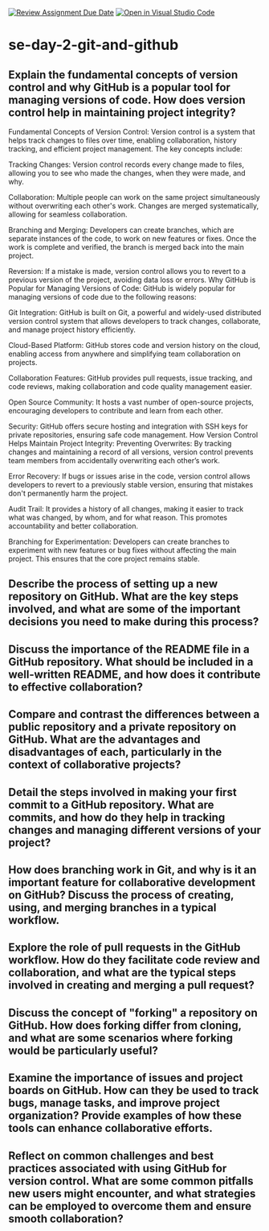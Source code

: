[![Review Assignment Due Date](https://classroom.github.com/assets/deadline-readme-button-22041afd0340ce965d47ae6ef1cefeee28c7c493a6346c4f15d667ab976d596c.svg)](https://classroom.github.com/a/8wgCKhpZ)
[![Open in Visual Studio Code](https://classroom.github.com/assets/open-in-vscode-2e0aaae1b6195c2367325f4f02e2d04e9abb55f0b24a779b69b11b9e10269abc.svg)](https://classroom.github.com/online_ide?assignment_repo_id=15817302&assignment_repo_type=AssignmentRepo)
# se-day-2-git-and-github
## Explain the fundamental concepts of version control and why GitHub is a popular tool for managing versions of code. How does version control help in maintaining project integrity?
Fundamental Concepts of Version Control:
Version control is a system that helps track changes to files over time, enabling collaboration, history tracking, and efficient project management. The key concepts include:

Tracking Changes: Version control records every change made to files, allowing you to see who made the changes, when they were made, and why.

Collaboration: Multiple people can work on the same project simultaneously without overwriting each other's work. Changes are merged systematically, allowing for seamless collaboration.

Branching and Merging: Developers can create branches, which are separate instances of the code, to work on new features or fixes. Once the work is complete and verified, the branch is merged back into the main project.

Reversion: If a mistake is made, version control allows you to revert to a previous version of the project, avoiding data loss or errors.
Why GitHub is Popular for Managing Versions of Code:
GitHub is widely popular for managing versions of code due to the following reasons:

Git Integration: GitHub is built on Git, a powerful and widely-used distributed version control system that allows developers to track changes, collaborate, and manage project history efficiently.

Cloud-Based Platform: GitHub stores code and version history on the cloud, enabling access from anywhere and simplifying team collaboration on projects.

Collaboration Features: GitHub provides pull requests, issue tracking, and code reviews, making collaboration and code quality management easier.

Open Source Community: It hosts a vast number of open-source projects, encouraging developers to contribute and learn from each other.

Security: GitHub offers secure hosting and integration with SSH keys for private repositories, ensuring safe code management.
How Version Control Helps Maintain Project Integrity:
Preventing Overwrites: By tracking changes and maintaining a record of all versions, version control prevents team members from accidentally overwriting each other’s work.

Error Recovery: If bugs or issues arise in the code, version control allows developers to revert to a previously stable version, ensuring that mistakes don't permanently harm the project.

Audit Trail: It provides a history of all changes, making it easier to track what was changed, by whom, and for what reason. This promotes accountability and better collaboration.

Branching for Experimentation: Developers can create branches to experiment with new features or bug fixes without affecting the main project. This ensures that the core project remains stable.

## Describe the process of setting up a new repository on GitHub. What are the key steps involved, and what are some of the important decisions you need to make during this process?

## Discuss the importance of the README file in a GitHub repository. What should be included in a well-written README, and how does it contribute to effective collaboration?

## Compare and contrast the differences between a public repository and a private repository on GitHub. What are the advantages and disadvantages of each, particularly in the context of collaborative projects?

## Detail the steps involved in making your first commit to a GitHub repository. What are commits, and how do they help in tracking changes and managing different versions of your project?

## How does branching work in Git, and why is it an important feature for collaborative development on GitHub? Discuss the process of creating, using, and merging branches in a typical workflow.

## Explore the role of pull requests in the GitHub workflow. How do they facilitate code review and collaboration, and what are the typical steps involved in creating and merging a pull request?

## Discuss the concept of "forking" a repository on GitHub. How does forking differ from cloning, and what are some scenarios where forking would be particularly useful?

## Examine the importance of issues and project boards on GitHub. How can they be used to track bugs, manage tasks, and improve project organization? Provide examples of how these tools can enhance collaborative efforts.

## Reflect on common challenges and best practices associated with using GitHub for version control. What are some common pitfalls new users might encounter, and what strategies can be employed to overcome them and ensure smooth collaboration?
